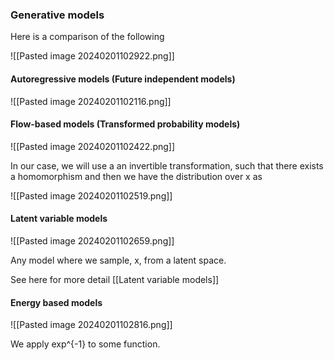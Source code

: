 
### Generative models

Here is a comparison of the following

![[Pasted image 20240201102922.png]]


#### Autoregressive models (Future independent models)

![[Pasted image 20240201102116.png]]

#### Flow-based models (Transformed probability models)

![[Pasted image 20240201102422.png]]

In our case, we will use a an invertible transformation, such that there exists a homomorphism 
and then we have the distribution over x as 

![[Pasted image 20240201102519.png]]

#### Latent variable models

![[Pasted image 20240201102659.png]]

Any model where we sample, x, from a latent space.

See here for more detail [[Latent variable models]]

#### Energy based models

![[Pasted image 20240201102816.png]]

We apply exp^{-1} to some function.



